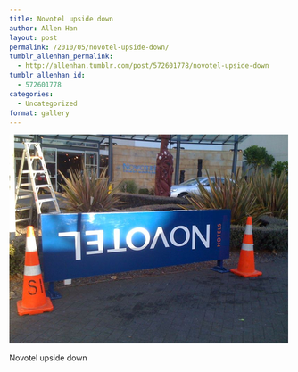 ```yaml
---
title: Novotel upside down
author: Allen Han
layout: post
permalink: /2010/05/novotel-upside-down/
tumblr_allenhan_permalink:
  - http://allenhan.tumblr.com/post/572601778/novotel-upside-down
tumblr_allenhan_id:
  - 572601778
categories:
  - Uncategorized
format: gallery
---
```

[<img class="alignnone size-full wp-image-491" alt="tumblr_l1xi9u8cdQ1qzkacto1_" src="/images/uploads/2013/03/tumblr_l1xi9u8cdQ1qzkacto1_.jpg" width="500" height="375" />][1]

Novotel upside down

 [1]: /images/uploads/2013/03/tumblr_l1xi9u8cdQ1qzkacto1_.jpg
